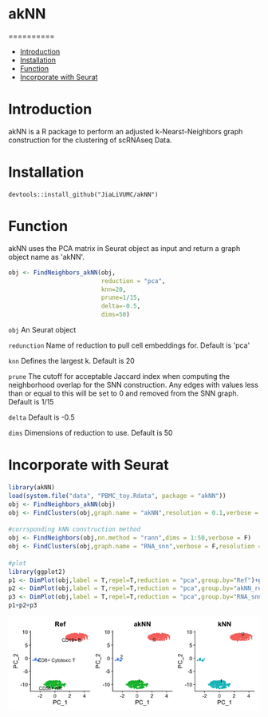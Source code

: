 # akNN

==========
* [Introduction](#introduction)
* [Installation](#installation)
* [Function](#Function)
* [Incorporate with Seurat](#incorporate_with_Seurat)

<a name="introduction"/>

# Introduction

akNN is a R package to perform an adjusted k-Nearst-Neighbors graph construction for the clustering of scRNAseq Data. 

<a name="installation"/>

# Installation

```
devtools::install_github("JiaLiVUMC/akNN")
```

<a name="Function"/>

# Function

akNN uses the PCA matrix in Seurat object as input and return a graph object name as 'akNN'.

```R
obj <- FindNeighbors_akNN(obj,
                          reduction = "pca",
                          knn=20,
                          prune=1/15,
                          delta=-0.5,
                          dims=50)
```

`obj` An Seurat object

`redunction` Name of reduction to pull cell embeddings for. Default is 'pca'

`knn` Defines the largest k. Default is 20

`prune` The cutoff for acceptable Jaccard index when computing the neighborhood overlap for the SNN construction. Any edges with values less than or equal to this will be set to 0 and removed from the SNN graph. Default is 1/15

`delta` Default is -0.5

`dims` Dimensions of reduction to use. Default is 50

<a name="incorporate_with_Seurat"/>

# Incorporate with Seurat

```R
library(akNN)
load(system.file("data", "PBMC_toy.Rdata", package = "akNN"))
obj <- FindNeighbors_akNN(obj)
obj <- FindClusters(obj,graph.name = "akNN",resolution = 0.1,verbose = F)

#corrsponding kNN construction method
obj <- FindNeighbors(obj,nn.method = "rann",dims = 1:50,verbose = F)
obj <- FindClusters(obj,graph.name = "RNA_snn",verbose = F,resolution = 0.1)

#plot
library(ggplot2)
p1 <- DimPlot(obj,label = T,repel=T,reduction = "pca",group.by="Ref")+ggtitle("Ref")+NoLegend()
p2 <- DimPlot(obj,label = T,repel=T,reduction = "pca",group.by="akNN_res.0.1")+ggtitle("akNN")+NoLegend()
p3 <- DimPlot(obj,label = T,repel=T,reduction = "pca",group.by="RNA_snn_res.0.1")+ggtitle("kNN")+NoLegend()
p1+p2+p3
```

<p align="center">
  <img width="800"  src="https://github.com/JiaLiVUMC/akNN/blob/main/PBMC_toy.png">
</p>


